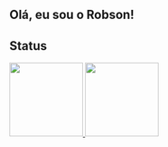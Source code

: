 ## Olá, eu sou o Robson! 

   ## Status

<div>
   
  <a href="https://github.com/robsonhansen">
  <img height="130em" src="https://github-readme-stats.vercel.app/api?username=robsonhansen&show_icons=true&theme=dracula&include_all_commits=true&count_private=true"/>
  <img height="130em" src="https://github-readme-stats.vercel.app/api/top-langs/?username=robsonhansen&layout=compact&langs_count=7&theme=dracula"/>
    


